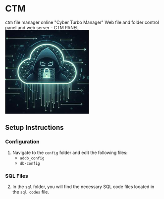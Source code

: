 # CTM
ctm file manager online "Cyber ​​Turbo Manager" Web file and folder control panel and web server - CTM PANEL
![CTM logo](https://github.com/Cipher1security/CTM/blob/main/logos/l1.jpg)


## Setup Instructions

### Configuration
1. Navigate to the `config` folder and edit the following files:
   - `addb_config`
   - `db-config`

### SQL Files
2. In the `sql` folder, you will find the necessary SQL code files located in the `sql codes` file.
